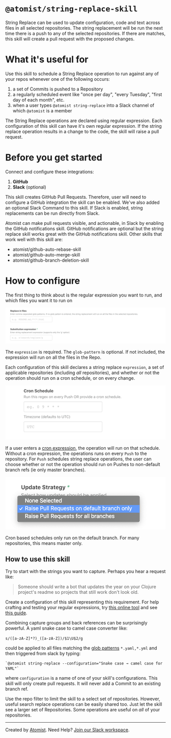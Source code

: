 # `@atomist/string-replace-skill`

String Replace can be used to update configuration, code and text across files in all selected repositories. 
The string replacement will be run the next time there is a push to any of the selected repositories. 
If there are matches, this skill will create a pull request with the proposed changes.

<!---atomist-skill-readme:start--->

# What it's useful for

Use this skill to schedule a String Replace operation to run against any of your repos 
whenever one of the following occurs: 

1. a set of Commits is pushed to a Repository
2. a regularly scheduled event like "once per day", "every Tuesday", "first day of each month", etc.
3. when a user types `@atomist string-replace` into a Slack channel of which `@atomist` is a member

The String Replace operations are declared using regular expression.  Each configuration of this
skill can have it's own regular expression.  If the string replace operation results in a change to the 
code, the skill will raise a pull request.

# Before you get started

Connect and configure these integrations:

1. **GitHub**
2. **Slack** (optional)

This skill creates GitHub Pull Requests.
Therefore, user will need to configure a GitHub integration the skill can be enabled.  We've also
added an optional Slack Command to this skill.  If Slack is enabled, string replacements can be
run directly from Slack.

Atomist can make pull requests visible, and actionable, in Slack by 
enabling the GitHub notifications skill.  GitHub notifications are optional but the string replace skill works
great with the GitHub notifications skill.  Other skills that work well with this skill are:

* atomist/github-auto-rebase-skill
* atomist/github-auto-merge-skill
* atomist/github-branch-deletion-skill
 
# How to configure

The first thing to think about is the regular expression you want to run, and which files you want it to run on

![regular expression](docs/image/screenshot1.png)

The `expression` is required.  The `glob-pattern` is optional.  If not included, the expression will run
on all the files in the Repo.

Each configuration of this skill declares a string replace `expression`, a set of applicable repositories 
(including _all_ repositories), and whether or not the operation should run on a cron schedule, or on every change.

![schedule](docs/image/screenshot2.png)

If a user enters a [cron expression](), the operation will run on that schedule.  Without a cron expression, the
operations runs on every `Push` to the repository.  For `Push` schedules string replace operations, the user can 
choose whether or not the operation should run on Pushes to non-default branch refs (ie only master branches).  

![schedule](docs/image/screenshot3.png)

Cron based schedules only run on the default branch.  For many repositories, this means master only. 

## How to use this skill

Try to start with the strings you want to capture.  Perhaps you hear a request like:

> Someone should write a bot that updates the year 
> on your Clojure project's readme so projects that still work don't look old.

Create a configuration of this skill representing this requirement.  For help crafting 
and testing your regular expressions, try [this online tool](https://regex101.com/) 
and see [this guide](https://developer.mozilla.org/en-US/docs/Web/JavaScript/Guide/Regular_Expressions/Cheatsheet).

Combining capture groups and back references can be surprisingly powerful.  A yaml snake case to camel case converter like:

`s/([a-zA-Z]*?)_([a-zA-Z])/$1\U$2/g`

could be applied to all files matching the [glob patterns](https://en.wikipedia.org/wiki/Glob_(programming)) `*.yaml,*.yml` and then triggered from slack 
by typing:

```
`@atomist string-replace --configuration="Snake case → camel case for YAML"`
``` 

where `configuration` is a name of one of your skill's configurations.  This skill will only create pull requests.  It
will never add a Commit to an existing branch ref.

Use the repo filter to limit the skill to a select set of repositories.  However, useful search replace operations can
be easily shared too.  Just let the skill see a larger set of Repositories.  Some operations are useful on _all_ of your
repositories.

<!---atomist-skill-readme:end--->

---

Created by [Atomist][atomist].
Need Help?  [Join our Slack workspace][slack].

[atomist]: https://atomist.com/ (Atomist - How Teams Deliver Software)
[slack]: https://join.atomist.com/ (Atomist Community Slack) 
